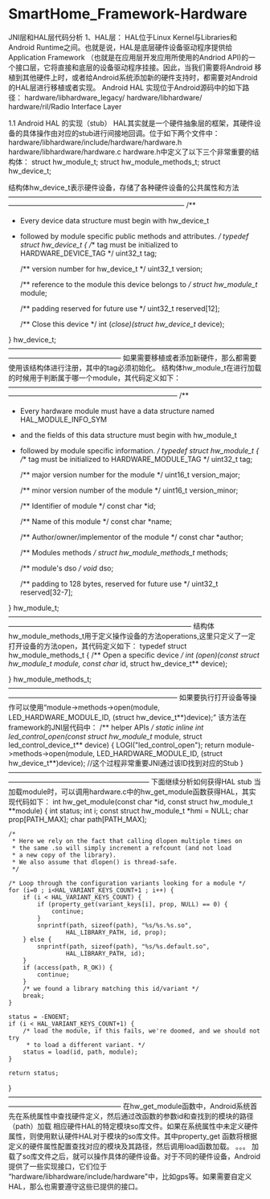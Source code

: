 SmartHome_Framework-Hardware
============================

JNI层和HAL层代码分析
1、HAL层：
HAL位于Linux Kernel与Libraries和Android Runtime之间。也就是说，HAL是底层硬件设备驱动程序提供给Application Framework
（也就是在应用层开发应用所使用的Andriod API)的一个接口层，它将直接和底层的设备驱动程序挂接。因此，当我们需要将Android
移植到其他硬件上时，或者给Android系统添加新的硬件支持时，都需要对Android的HAL层进行移植或者实现。
Android HAL 实现位于Android源码中的如下路径：
hardware/libhardware_legacy/
hardware/libhardware/
hardware/ril/Radio Interface Layer

1.1 Android HAL 的实现（stub）
HAL其实就是一个硬件抽象层的框架，其硬件设备的具体操作由对应的stub进行间接地回调。位于如下两个文件中：
hardware/libhardware/include/hardware/hardware.h
hardware/libhardware/hardware.c
hardware.h中定义了以下三个非常重要的结构体：
struct hw_module_t;
struct hw_module_methods_t;
struct hw_device_t;

结构体hw_device_t表示硬件设备，存储了各种硬件设备的公共属性和方法
—————————————————————————————————————————————————————————————
/**
 * Every device data structure must begin with hw_device_t
 * followed by module specific public methods and attributes.
 */
typedef struct hw_device_t {
    /** tag must be initialized to HARDWARE_DEVICE_TAG */
    uint32_t tag;

    /** version number for hw_device_t */
    uint32_t version;

    /** reference to the module this device belongs to */
    struct hw_module_t* module;

    /** padding reserved for future use */
    uint32_t reserved[12];

    /** Close this device */
    int (*close)(struct hw_device_t* device);

} hw_device_t;
————————————————————————————————————————————————————
如果需要移植或者添加新硬件，那么都需要使用该结构体进行注册，其中的tag必须初始化。
结构体hw_module_t在进行加载的时候用于判断属于哪一个module，其代码定义如下：
————————————————————————————————————————————————————————————
/**
 * Every hardware module must have a data structure named HAL_MODULE_INFO_SYM
 * and the fields of this data structure must begin with hw_module_t
 * followed by module specific information.
 */
typedef struct hw_module_t {
    /** tag must be initialized to HARDWARE_MODULE_TAG */
    uint32_t tag;

    /** major version number for the module */
    uint16_t version_major;

    /** minor version number of the module */
    uint16_t version_minor;

    /** Identifier of module */
    const char *id;

    /** Name of this module */
    const char *name;

    /** Author/owner/implementor of the module */
    const char *author;

    /** Modules methods */
    struct hw_module_methods_t* methods;

    /** module's dso */
    void* dso;

    /** padding to 128 bytes, reserved for future use */
    uint32_t reserved[32-7];

} hw_module_t;
——————————————————————————————————————————————————————————————
结构体hw_module_methods_t用于定义操作设备的方法operations,这里只定义了一定打开设备的方法open，其代码定义如下：
typedef struct hw_module_methods_t {
    /** Open a specific device */
    int (*open)(const struct hw_module_t* module, const char* id,
            struct hw_device_t** device);

} hw_module_methods_t;
————————————————————————————————————————————————————————————
如果要执行打开设备等操作可以使用“module->methods->open(module,
  	LED_HARDWARE_MODULE_ID, (struct hw_device_t**)device);”
该方法在framework的JNI层代码中：
/** helper APIs */
static inline int led_control_open(const struct hw_module_t* module,
  struct led_control_device_t** device) {
	LOGI("led_control_open");
	return module->methods->open(module,
		LED_HARDWARE_MODULE_ID, (struct hw_device_t**)device);
	//这个过程非常重要JNI通过该ID找到对应的Stub
}
————————————————————————————————————————————————————————
下面继续分析如何获得HAL stub
当加载module时，可以调用hardware.c中的hw_get_module函数获得HAL，其实现代码如下：
int hw_get_module(const char *id, const struct hw_module_t **module) 
{
    int status;
    int i;
    const struct hw_module_t *hmi = NULL;
    char prop[PATH_MAX];
    char path[PATH_MAX];

    /*
     * Here we rely on the fact that calling dlopen multiple times on
     * the same .so will simply increment a refcount (and not load
     * a new copy of the library).
     * We also assume that dlopen() is thread-safe.
     */

    /* Loop through the configuration variants looking for a module */
    for (i=0 ; i<HAL_VARIANT_KEYS_COUNT+1 ; i++) {
        if (i < HAL_VARIANT_KEYS_COUNT) {
            if (property_get(variant_keys[i], prop, NULL) == 0) {
                continue;
            }
            snprintf(path, sizeof(path), "%s/%s.%s.so",
                    HAL_LIBRARY_PATH, id, prop);
        } else {
            snprintf(path, sizeof(path), "%s/%s.default.so",
                    HAL_LIBRARY_PATH, id);
        }
        if (access(path, R_OK)) {
            continue;
        }
        /* we found a library matching this id/variant */
        break;
    }

    status = -ENOENT;
    if (i < HAL_VARIANT_KEYS_COUNT+1) {
        /* load the module, if this fails, we're doomed, and we should not try
         * to load a different variant. */
        status = load(id, path, module);
    }

    return status;
}
————————————————————————————————————————————————————
在hw_get_module函数中，Android系统首先在系统属性中查找硬件定义，然后通过改函数的参数id和查找到的模块的路径（path）加载
相应硬件HAL的特定模块so库文件。如果在系统属性中未定义硬件属性，则使用默认硬件HAL对于模块的so库文件。其中property_get
函数将根据定义的硬件属性配置查找对应的模块及其路径，然后调用load函数加载。
。。。
加载了so库文件之后，就可以操作具体的硬件设备。对于不同的硬件设备，Android提供了一些实现接口，它们位于
“hardware/libhardware/include/hardware"中，比如gps等。如果需要自定义HAL，那么也需要遵守这些已提供的接口。

